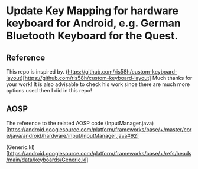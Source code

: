 # Update Key Mapping for hardware keyboard for Android, e.g. German Bluetooth Keyboard for the Quest.

## Reference 
This repo is inspired by.
(https://github.com/ris58h/custom-keyboard-layout)[https://github.com/ris58h/custom-keyboard-layout]
Much thanks for your work!
It is also advisable to check his work since there are much more options used then I did in this repo!

## AOSP 
The reference to the related AOSP code
(InputManager.java)[https://android.googlesource.com/platform/frameworks/base/+/master/core/java/android/hardware/input/InputManager.java#92]

(Generic.kl)[https://android.googlesource.com/platform/frameworks/base/+/refs/heads/main/data/keyboards/Generic.kl]


